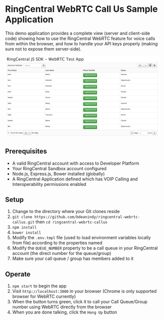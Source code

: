 # RingCentral WebRTC Call Us Sample Application

This demo application provides a complete view (server and client-side code) showing how to use the RingCentral WebRTC feature for voice calls from within the browser, and how to handle your API keys properly (making sure not to expose them server-side).

![Screenshot of demo](/docs/ringcentral-webrtc-crm-demo.png)

## Prerequisites

* A valid RingCentral account with access to Developer Platform
* Your RingCentral Sandbox account configured
* Node.js, Express.js, Bower installed (globally)
* A RingCentral Application defined which has VOIP Calling and Interoperability permissions enabled

## Setup

1. Change to the directory where your Git clones reside
2. `git clone https://github.com/bdeanindy/ringcentral-webrtc-callus.git` then `cd ringcentral-webrtc-callus`
3. `npm install`
4. `bower install` 
5. Modify the `.env.tmpl` file (used to load environment variables locally from file) according to the properties named
6. Modify the `QUEUE_NUMBER` property to be a call queue in your RingCentral account (the direct number for the queue/group)
7. Make sure your call queue / group has members added to it

## Operate

1. `npm start` to begin the app
2. Visit `http://localhost:3000` in your browser (Chrome is only supported browser for WebRTC currently)
3. When the button turns green, click it to call your Call Queue/Group number using WebRTC directly from the browser
4. When you are done talking, click the `Hang Up` button
